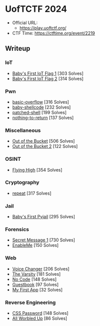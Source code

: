 # UofTCTF 2024

- Official URL:
  - <https://play.uoftctf.org/>
- CTF Time: <https://ctftime.org/event/2219>

## Writeup

### IoT

- [Baby's First IoT Flag 1](IoT/Baby's_First_IoT_Flag_1/index.md) [303 Solves]
- [Baby's First IoT Flag 2](IoT/Baby's_First_IoT_Flag_2/index.md) [314 Solves]

### Pwn

- [basic-overflow](Pwn/basic-overflow/index.md) [316 Solves]
- [baby-shellcode](Pwn/baby-shellcode/index.md) [232 Solves]
- [patched-shell](Pwn/patched-shell/index.md) [199 Solves]
- [nothing-to-return](Pwn/nothing-to-return/index.md) [137 Solves]

### Miscellaneous

- [Out of the Bucket](Miscellaneous/Out_of_the_Bucket/index.md) [506 Solves]
- [Out of the Bucket 2](Miscellaneous/Out_of_the_Bucket_2/index.md) [122 Solves]

### OSINT

- [Flying High](OSINT/Flying_High/index.md) [354 Solves]

### Cryptography

- [repeat](Cryptography/repeat/index.md) [317 Solves]

### Jail

- [Baby's First Pyjail](Jail/Baby's_First_Pyjail/index.md) [295 Solves]

### Forensics

- [Secret Message 1](Forensics/Secret_Message_1/index.md) [730 Solves]
- [EnableMe](Forensics/EnableMe/index.md) [150 Solves]

### Web

- [Voice Changer](Web/Voice_Changer/index.md) [206 Solves]
- [The Varsity](Web/The_Varsity/index.md) [181 Solves]
- [No Code](Web/No_Code/index.md) [148 Solves]
- [Guestbook](Web/Guestbook/index.md) [97 Solves]
- [My First App](Web/My_First_App/index.md) [32 Solves]

### Reverse Engineering

- [CSS Password](Reverse_Engineering/CSS_Password/index.md) [148 Solves]
- [All Worbled Up](Reverse_Engineering/All_Worbled_Up/index.md) [86 Solves]
